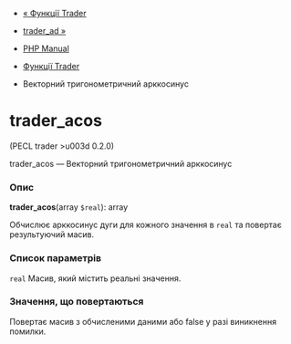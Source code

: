 - [« Функції Trader](ref.trader.md)
- [trader_ad »](function.trader-ad.md)

- [PHP Manual](index.md)
- [Функції Trader](ref.trader.md)
- Векторний тригонометричний арккосинус

# trader_acos

(PECL trader \>u003d 0.2.0)

trader_acos — Векторний тригонометричний арккосинус

### Опис

**trader_acos**(array `$real`): array

Обчислює арккосинус дуги для кожного значення в `real` та повертає
результуючий масив.

### Список параметрів

`real`
Масив, який містить реальні значення.

### Значення, що повертаються

Повертає масив з обчисленими даними або false у разі
виникнення помилки.
